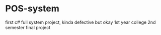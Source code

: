 # POS-system
first c# full system project, kinda defective but okay
1st year college 2nd semester final project
